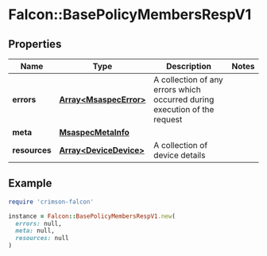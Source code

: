# Falcon::BasePolicyMembersRespV1

## Properties

| Name | Type | Description | Notes |
| ---- | ---- | ----------- | ----- |
| **errors** | [**Array&lt;MsaspecError&gt;**](MsaspecError.md) | A collection of any errors which occurred during execution of the request |  |
| **meta** | [**MsaspecMetaInfo**](MsaspecMetaInfo.md) |  |  |
| **resources** | [**Array&lt;DeviceDevice&gt;**](DeviceDevice.md) | A collection of device details |  |

## Example

```ruby
require 'crimson-falcon'

instance = Falcon::BasePolicyMembersRespV1.new(
  errors: null,
  meta: null,
  resources: null
)
```

